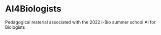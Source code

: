 # AI4Biologists
Pedagogical material associated with the 2022 i-Bio summer school AI for Biologists
